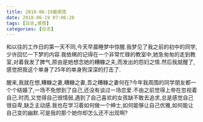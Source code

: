 ```yaml
---
title: 2018-06-19晨感悟
date: 2018-06-19 07:06:28
tags: [日志,感悟]
categories: [日志]
---
```


和以往的工作日的第一天不同,今天早晨睡梦中惊醒.我梦见了我之前的初中的同学,少许回忆一下梦的内容.我依稀的记得在一个非常忙碌的教室中,她急匆匆的走到教室,对着我发了脾气,原由是她想念她的糟糠之夫,而发出的怨妇之情.然后我就醒了,感觉把我这个单身了25年的单身狗深深的打击了.

醒来,我就在想,糟糠之妻,糟糠之妻,吾之糟糠之妻何在?今年我周围的同学朋友都一个个结婚了,一场不免想到了自己,还没有谈过一场恋爱.不由之前觉得上帝在忽视着自己.时而,又觉得自己很懦弱,遇到了自己喜欢的女孩缺不敢去追求,总是感觉自己很自卑,缺乏主动感.我也在学习着如何做一个绅士,如何能够让自己优雅,如何能让自己变的幽默.可是我的那个她你却怎么还不出现啊?

